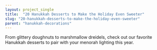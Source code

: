 ```yaml
---
layout: project_single
title:  "20 Hanukkah Desserts to Make the Holiday Even Sweeter"
slug: "20-hanukkah-desserts-to-make-the-holiday-even-sweeter"
parent: "hanukkah-decorations"
---
```

From glittery doughnuts to marshmallow dreidels, check out our favorite Hanukkah desserts to pair with your menorah lighting this year.